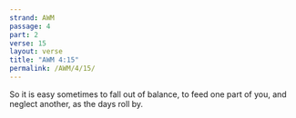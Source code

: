 ```yaml
---
strand: AWM
passage: 4
part: 2
verse: 15
layout: verse
title: "AWM 4:15"
permalink: /AWM/4/15/
---
```

So it is easy sometimes to fall out of balance, to feed one part of you, and neglect another, as the days roll by.
